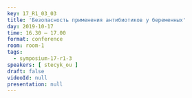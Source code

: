 ```yaml
---
key: 17_R1_03_03
title: 'Безопасность применения антибиотиков у беременных'
day: 2019-10-17
time: 16.30 – 17.00
format: conference
room: room-1
tags:
  - symposium-17-r1-3
speakers: [ stecyk_ou ]
draft: false
videoId: null
presentation: null
---
```

